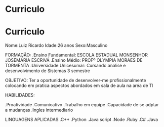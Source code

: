 # Curriculo

# Curriculo

Nome:Luiz Ricardo
Idade:26 anos
Sexo:Masculino

FORMAÇÃO:
.Ensino Fundamental: ESCOLA ESTADUAL MONSENHOR JOSEMARIA ESCRIVÁ 
.Ensino Médio:  PROFº OLYMPIA MORAES DE TORMENTA
.Universidade Unicesumar: Cursando analise e desenvolvimento de Sistemas 3 semestre

OBJETIVO:
Ter a oportunidade de desenvolver-me profissionalmente colocando em pratica aspectos abordados em sala de aula na aréa de TI

HABILIDADES:

.Proatividade
.Comunicativo
.Trabalho em equipe
.Capacidade de se adptar a mudanças
.Ingles intermediario

LINGUAGENS APLICADAS
.C++
.Python
.Java script
.Node
.Ruby
.C#
.Java
